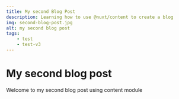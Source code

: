 ```yaml
---
title: My second Blog Post
description: Learning how to use @nuxt/content to create a blog
img: second-blog-post.jpg
alt: my second blog post
tags:
    - test
    - test-v3
---
```


# My second blog post

Welcome to my second blog post using content module
